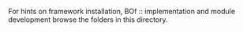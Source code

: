 For hints on framework installation, BOf :: implementation and module development browse the folders in this directory.